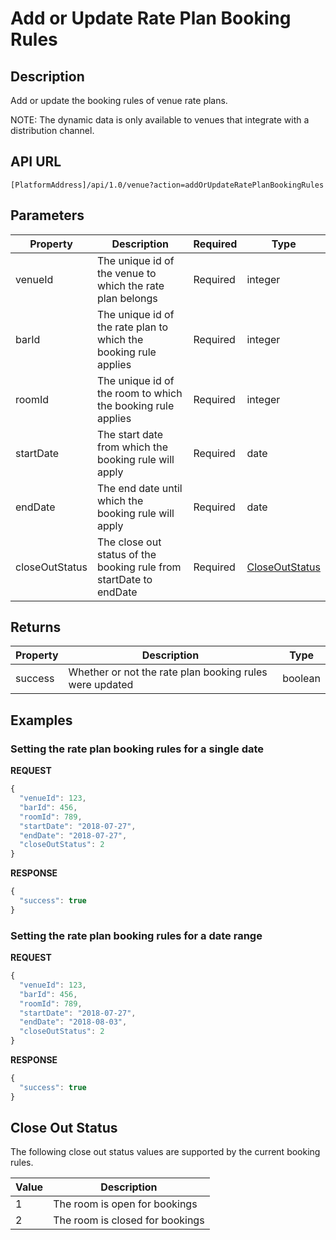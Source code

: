 # Add or Update Rate Plan Booking Rules

## Description

Add or update the booking rules of venue rate plans.

NOTE: The dynamic data is only available to venues that integrate with a distribution channel.

## API URL

`[PlatformAddress]/api/1.0/venue?action=addOrUpdateRatePlanBookingRules`

## Parameters

| Property | Description | Required | Type |
| --- | --- | --- | --- |
| venueId | The unique id of the venue to which the rate plan belongs | Required | integer |
| barId | The unique id of the rate plan to which the booking rule applies | Required | integer |
| roomId | The unique id of the room to which the booking rule applies | Required | integer |
| startDate | The start date from which the booking rule will apply | Required | date |
| endDate | The end date until which the booking rule will apply | Required | date |
| closeOutStatus | The close out status of the booking rule from startDate to endDate | Required | [CloseOutStatus](add-or-update-rateplan-bookingrules.md#close-out-status) |

## Returns

| Property | Description | Type |
| --- | --- | --- |
| success | Whether or not the rate plan booking rules were updated | boolean |

## Examples

### Setting the rate plan booking rules for a single date

**REQUEST**

```javascript
{
  "venueId": 123,
  "barId": 456,
  "roomId": 789,
  "startDate": "2018-07-27",
  "endDate": "2018-07-27",
  "closeOutStatus": 2  
}
```

**RESPONSE**

```javascript
{
  "success": true
}
```

### Setting the rate plan booking rules for a date range

**REQUEST**

```javascript
{
  "venueId": 123,
  "barId": 456,
  "roomId": 789,
  "startDate": "2018-07-27",
  "endDate": "2018-08-03",
  "closeOutStatus": 2  
}
```

**RESPONSE**

```javascript
{
  "success": true
}
```

## Close Out Status

The following close out status values are supported by the current booking rules.

| Value | Description |
| --- | --- |
| 1 | The room is open for bookings |
| 2 | The room is closed for bookings |

